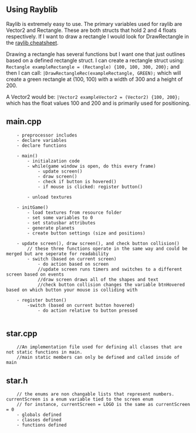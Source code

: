 ## Using Rayblib
Raylib is extremely easy to use. The primary variables used for raylib are Vector2 and Rectangle. These are both structs that hold 2 and 4 floats respectively.
If I want to draw a rectangle I would look for DrawRectangle in the [raylib cheatsheet](https://www.raylib.com/cheatsheet/cheatsheet.html).

Drawing a rectangle has several functions but I want one that just outlines based on a defined rectangle struct.
I can create a rectangle struct using:
```Rectangle exampleRectangle = (Rectangle) {100, 100, 300, 200};```
and then I can call:
```|DrawRectangleRec(exampleRectangle, GREEN);```
which will create a green rectangle at (100, 100) with a width of 300 and a height of 200.

A Vector2 would be:
```|Vector2 exampleVector2 = (Vector2) {100, 200};```
which has the float values 100 and 200 and is primarily used for positioning.

## main.cpp
```
    - preprocessor includes
    - declare variables
    - declare functions
    
    - main()
        - initialzation code
        - while(game window is open, do this every frame)
            - update screen()
            - draw screen()
            - check if button is hovered()
            - if mouse is clicked: register button()

        - unload textures

    - initGame()
        - load textures from resource folder
        - set some variables to 0
        - set statusbar attributes
        - generate planets
		- create button settings (size and positions)
		
	- update screen(), draw screen(), and check button collision()
		// these three functions operate in the same way and could be merged but are seperate for readability 
		- switch (based on current screen)
			- do action based on screen
			//update screen runs timers and switches to a different screen based on events
			//draw screen draws all of the shapes and text
			//check button collision changes the variable btnHovered based on which button your mouse is colliding with
	
	- register button()
		-switch (based on current button hovered)
			- do action relative to button pressed
		
```
## star.cpp
```
	//An implementation file used for defining all classes that are not static functions in main.
	//main static members can only be defined and called inside of main

```

## star.h
```
	// the enums are non changable lists that represent numbers. currentScreen is a enum variable tied to the screen enum
	// for instance, currentScreen = LOGO is the same as currentScreen = 0
	- globals defined
	- classes defined
	- functions defined
```

